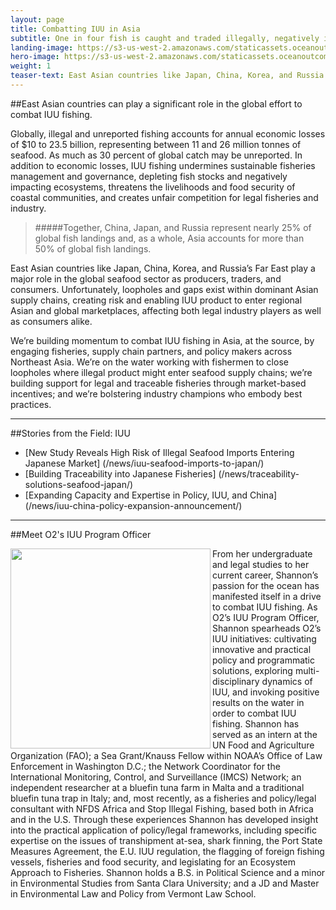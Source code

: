 ```yaml
---
layout: page 
title: Combatting IUU in Asia
subtitle: One in four fish is caught and traded illegally, negatively impacting fish stocks and ecosystems, coastal communities, consumers and seafood industry.
landing-image: https://s3-us-west-2.amazonaws.com/staticassets.oceanoutcomes.org/rollover+images/iuu-hover.jpg
hero-image: https://s3-us-west-2.amazonaws.com/staticassets.oceanoutcomes.org/hero+photos/iuuhero.jpg
weight: 1
teaser-text: East Asian countries like Japan, China, Korea, and Russia’s Far East are major hubs of seafood production, trade, and consumption. Loopholes and IUU hotspots in these Asian supply chains create risk and allow IUU product to enter the regional Asian and global marketplaces, negatively impacting the entire seafood industry.
---
```

##East Asian countries can play a significant role in the global effort to combat IUU fishing.

Globally, illegal and unreported fishing accounts for annual economic losses of $10 to 23.5 billion, representing between 11 and 26 million tonnes of seafood. As much as 30 percent of global catch may be unreported. In addition to economic losses, IUU fishing undermines sustainable fisheries management and governance, depleting fish stocks and negatively impacting ecosystems, threatens the livelihoods and food security of coastal communities, and creates unfair competition for legal fisheries and industry.

> #####Together, China, Japan, and Russia represent nearly 25% of global fish landings and, as a whole, Asia accounts for more than 50% of global fish landings. 

East Asian countries like Japan, China, Korea, and Russia’s Far East play a major role in the global seafood sector as producers, traders, and consumers. Unfortunately, loopholes and gaps exist within dominant Asian supply chains, creating risk and enabling IUU product to enter regional Asian and global marketplaces, affecting both legal industry players as well as consumers alike. 

We’re building momentum to combat IUU fishing in Asia, at the source, by engaging fisheries, supply chain partners, and policy makers across Northeast Asia. We’re on the water working with fishermen to close loopholes where illegal product might enter seafood supply chains; we’re building support for legal and traceable fisheries through market-based incentives; and we’re bolstering industry champions who embody best practices.

---
##Stories from the Field: IUU

* [New Study Reveals High Risk of Illegal Seafood Imports Entering Japanese Market] (/news/iuu-seafood-imports-to-japan/)
* [Building Traceability into Japanese Fisheries] (/news/traceability-solutions-seafood-japan/)
* [Expanding Capacity and Expertise in Policy, IUU, and China] (/news/iuu-china-policy-expansion-announcement/)

---

##Meet O2's IUU Program Officer

<img align="left" src="https://s3-us-west-2.amazonaws.com/staticassets.oceanoutcomes.org/staff+photos/shannonstaffphoto1.jpg" width="320" height="320">From her undergraduate and legal studies to her current career, Shannon’s passion for the ocean has manifested itself in a drive to combat IUU fishing. As O2’s IUU Program Officer, Shannon spearheads O2’s IUU initiatives: cultivating innovative and practical policy and programmatic solutions, exploring multi-disciplinary dynamics of IUU, and invoking positive results on the water in order to combat IUU fishing. Shannon has served as an intern at the UN Food and Agriculture Organization (FAO); a Sea Grant/Knauss Fellow within NOAA’s Office of Law Enforcement in Washington D.C.; the Network Coordinator for the International Monitoring, Control, and Surveillance (IMCS) Network; an independent researcher at a bluefin tuna farm in Malta and a traditional bluefin tuna trap in Italy; and, most recently, as a fisheries and policy/legal consultant with NFDS Africa and Stop Illegal Fishing, based both in Africa and in the U.S. Through these experiences Shannon has developed insight into the practical application of policy/legal frameworks, including specific expertise on the issues of transhipment at-sea, shark finning, the Port State Measures Agreement, the E.U. IUU regulation, the flagging of foreign fishing vessels, fisheries and food security, and legislating for an Ecosystem Approach to Fisheries. Shannon holds a B.S. in Political Science and a minor in Environmental Studies from Santa Clara University; and a JD and Master in Environmental Law and Policy from Vermont Law School.
